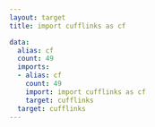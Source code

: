 ```yaml
---
layout: target
title: import cufflinks as cf

data:
  alias: cf
  count: 49
  imports:
  - alias: cf
    count: 49
    import: import cufflinks as cf
    target: cufflinks
  target: cufflinks
---
```

